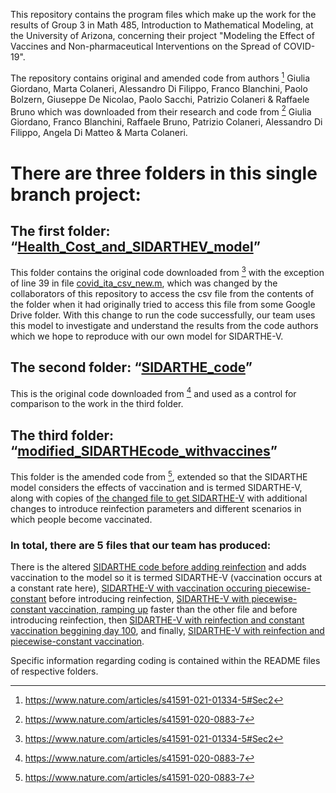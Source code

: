 This repository contains the program files which make up the work for the results of Group 3 in Math 485, Introduction to Mathematical Modeling, at the University of Arizona, concerning their project "Modeling the Effect of Vaccines and Non-pharmaceutical Interventions on the Spread of COVID-19".
 
The repository contains original and amended code from authors [^1] Giulia Giordano, Marta Colaneri, Alessandro Di Filippo, Franco Blanchini, Paolo Bolzern, Giuseppe De Nicolao, Paolo Sacchi, Patrizio Colaneri & Raffaele Bruno which was downloaded from their research and code from [^2] Giulia Giordano, Franco Blanchini, Raffaele Bruno, Patrizio Colaneri, Alessandro Di Filippo, Angela Di Matteo & Marta Colaneri.

# There are three folders in this single branch project:
## The first folder: “[Health_Cost_and_SIDARTHEV_model](https://github.com/dukenorton/Group_3_MATH_485/tree/main/Health_Cost_and%20SIDARTHEV_model)” 
This folder contains the original code downloaded from [^1] with the exception of line 39 in file [covid_ita_csv_new.m](https://github.com/dukenorton/Group_3_MATH_485/blob/main/Health_Cost_and%20SIDARTHEV_model/Data-Driven-Model/covid_ita_csv_new.m), which was changed by the collaborators of this repository to access the csv file from the contents of the folder when it had originally tried to access this file from some Google Drive folder. With this change to run the code successfully, our team uses this model to investigate and understand the results from the code authors which we hope to reproduce with our own model for SIDARTHE-V.
## The second folder: “[SIDARTHE_code](https://github.com/dukenorton/Group_3_MATH_485/tree/main/SIDARTHE__code)”
This is the original code downloaded from [^2] and used as a control for comparison to the work in the third folder.
## The third folder: “[modified_SIDARTHEcode_withvaccines](https://github.com/dukenorton/Group_3_MATH_485/tree/main/modified_SIDARTHEcode_withvaccines)”
This folder is the amended code from [^2], extended so that the SIDARTHE model considers the effects of vaccination and is termed SIDARTHE-V, along with copies of [the changed file to get SIDARTHE-V](modified_SIDARTHEcode_withvaccines/Sidarthe_Simulation.m) with additional changes to introduce reinfection parameters and different scenarios in which people become vaccinated. 
### In total, there are 5 files that our team has produced: 
There is the altered [SIDARTHE code before adding reinfection](modified_SIDARTHEcode_withvaccines/Sidarthe_Simulation.m) and adds vaccination to the model so it is termed SIDARTHE-V (vaccination occurs at a constant rate here), [SIDARTHE-V with vaccination occuring piecewise-constant](modified_SIDARTHEcode_withvaccines/Sidarthe_Simulation_piecewise.m) before introducing reinfection, [SIDARTHE-V with piecewise-constant vaccination, ramping up](modified_SIDARTHEcode_withvaccines/Sidarthe_Simulation_piecewise_2.m) faster than the other file and before introducing reinfection, then [SIDARTHE-V with reinfection and constant vaccination beggining day 100](modified_SIDARTHEcode_withvaccines/Sidarthe_Simulation_reinfection.m), and finally, [SIDARTHE-V with reinfection and piecewise-constant vaccination](modified_SIDARTHEcode_withvaccines/Sidarthe_Simulation_reinfection_piecwise.m).

Specific information regarding coding is contained within the README files of respective folders.

[^1]: https://www.nature.com/articles/s41591-021-01334-5#Sec2
[^2]: https://www.nature.com/articles/s41591-020-0883-7
